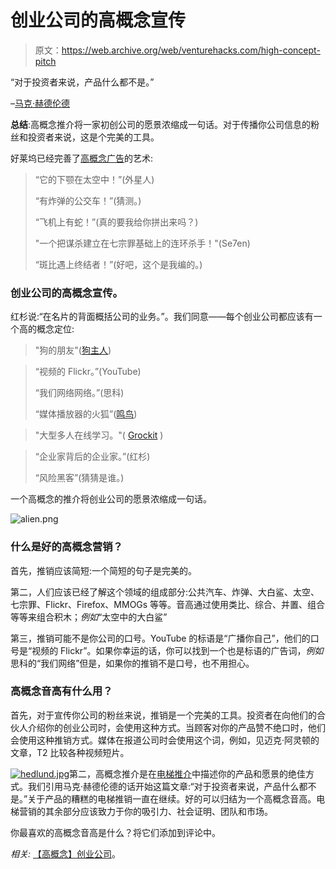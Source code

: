 # 创业公司的高概念宣传

> 原文：<https://web.archive.org/web/venturehacks.com/high-concept-pitch>

“对于投资者来说，产品什么都不是。”

–[马克·赫德伦德](https://web.archive.org/web/20221205135714/http://radar.oreilly.com/archives/2006/03/entrepreneurial-proverbs.html)

**总结**:高概念推介将一家初创公司的愿景浓缩成一句话。对于传播你公司信息的粉丝和投资者来说，这是个完美的工具。

好莱坞已经完善了[高概念广告](https://web.archive.org/web/20221205135714/http://www.mtv.com/movies/news/articles/1535928/story.jhtml)的艺术:

> “它的下颚在太空中！”(外星人)
> 
> “有炸弹的公交车！”(猜测。)
> 
> “飞机上有蛇！”(真的要我给你拼出来吗？)
> 
> "一个把谋杀建立在七宗罪基础上的连环杀手！"(Se7en)
> 
> “斑比遇上终结者！”(好吧，这个是我编的。)

### 创业公司的高概念宣传。

红杉说:“在名片的背面概括公司的业务。”。我们同意——每个创业公司都应该有一个高的概念定位:

> "狗的朋友"([狗主人](https://web.archive.org/web/20221205135714/http://www.dogster.com/))

> “视频的 Flickr。”(YouTube)
> 
> “我们网络网络。”(思科)
> 
> “媒体播放器的火狐”([鸣鸟](https://web.archive.org/web/20221205135714/http://songbirdnest.com/))

> "大型多人在线学习。"( [Grockit](https://web.archive.org/web/20221205135714/http://www.techcrunch.com/2007/07/24/grockit-raises-cash-prepares-massive-multiplayer-online-learning-product/) )

> “企业家背后的企业家。”(红杉)
> 
> “风险黑客”(猜猜是谁。)

一个高概念的推介将创业公司的愿景浓缩成一句话。

![alien.png](img/81321c04a87eccb45de20ffb9c333674.png)

### 什么是好的高概念营销？

首先，推销应该简短:一个简短的句子是完美的。

第二，人们应该已经了解这个领域的组成部分:公共汽车、炸弹、大白鲨、太空、七宗罪、Flickr、Firefox、MMOGs 等等。音高通过使用类比、综合、并置、组合等等来组合积木；*例如*“太空中的大白鲨”

第三，推销可能不是你公司的口号。YouTube 的标语是“广播你自己”，他们的口号是“视频的 Flickr”。如果你幸运的话，你可以找到一个也是标语的广告词，*例如*思科的“我们网络”但是，如果你的推销不是口号，也不用担心。

### 高概念音高有什么用？

首先，对于宣传你公司的粉丝来说，推销是一个完美的工具。投资者在向他们的合伙人介绍你的创业公司时，会使用这种方式。当顾客对你的产品赞不绝口时，他们会使用这种推销方式。媒体在报道公司时会使用这个词，例如，见迈克·阿灵顿的文章，T2 比较各种视频短片。

[![hedlund.jpg](img/73f5950973aeb75eb1257e75cab77e2e.png)](https://web.archive.org/web/20221205135714/http://radar.oreilly.com/archives/2006/03/entrepreneurial-proverbs.html)第二，高概念推介是在[电梯推介](/web/20221205135714/https://venturehacks.com/articles/elevator-pitch)中描述你的产品和愿景的绝佳方式。我们引用马克·赫德伦德的话开始这篇文章:“对于投资者来说，产品什么都不是。”关于产品的糟糕的电梯推销一直在继续。好的可以归结为一个高概念音高。电梯营销的其余部分应该致力于你的吸引力、社会证明、团队和市场。

你最喜欢的高概念音高是什么？将它们添加到评论中。

*相关:* [【高概念】创业公司](https://web.archive.org/web/20221205135714/http://lsvp.wordpress.com/2007/03/26/high-concept-startups/)。
